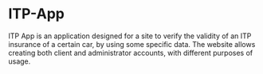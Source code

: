 # ITP-App
ITP App is an application designed for a site to verify the validity of an ITP insurance  of a certain car, by using some specific data. The website allows creating both client and administrator accounts, with different purposes of usage.
